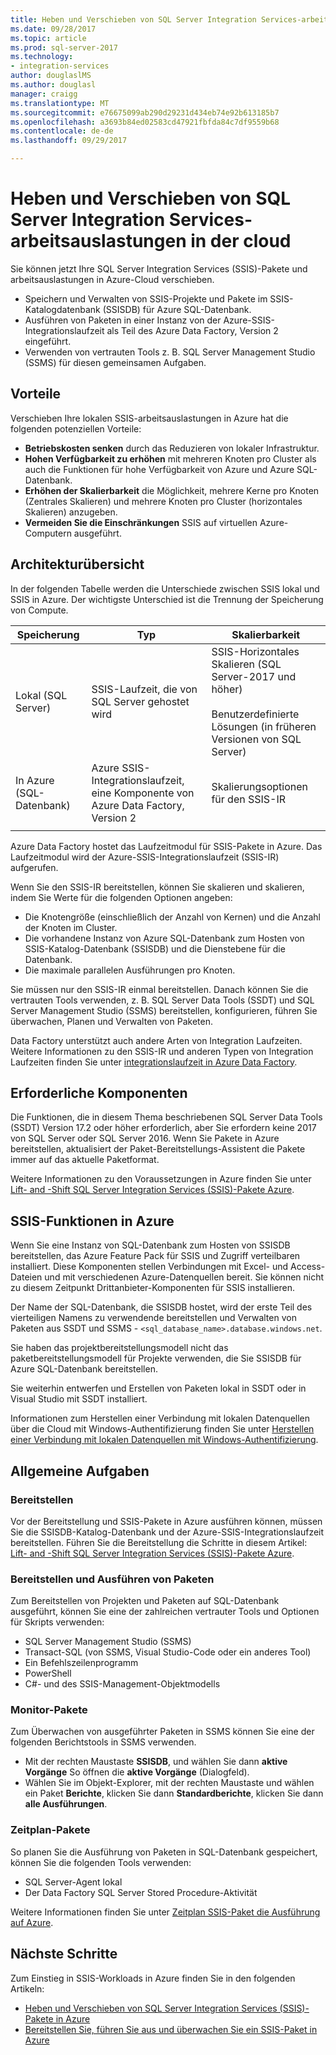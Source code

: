 ```yaml
---
title: Heben und Verschieben von SQL Server Integration Services-arbeitsauslastungen in die Cloud | Microsoft Docs
ms.date: 09/28/2017
ms.topic: article
ms.prod: sql-server-2017
ms.technology:
- integration-services
author: douglaslMS
ms.author: douglasl
manager: craigg
ms.translationtype: MT
ms.sourcegitcommit: e76675099ab290d29231d434eb74e92b613185b7
ms.openlocfilehash: a3693b84ed02583cd47921fbfda84c7df9559b68
ms.contentlocale: de-de
ms.lasthandoff: 09/29/2017

---
```

# <a name="lift-and-shift-sql-server-integration-services-workloads-to-the-cloud"></a>Heben und Verschieben von SQL Server Integration Services-arbeitsauslastungen in der cloud
Sie können jetzt Ihre SQL Server Integration Services (SSIS)-Pakete und arbeitsauslastungen in Azure-Cloud verschieben.
-   Speichern und Verwalten von SSIS-Projekte und Pakete im SSIS-Katalogdatenbank (SSISDB) für Azure SQL-Datenbank.
-   Ausführen von Paketen in einer Instanz von der Azure-SSIS-Integrationslaufzeit als Teil des Azure Data Factory, Version 2 eingeführt.
-   Verwenden von vertrauten Tools z. B. SQL Server Management Studio (SSMS) für diesen gemeinsamen Aufgaben.

## <a name="benefits"></a>Vorteile
Verschieben Ihre lokalen SSIS-arbeitsauslastungen in Azure hat die folgenden potenziellen Vorteile:
-   **Betriebskosten senken** durch das Reduzieren von lokaler Infrastruktur.
-   **Hohen Verfügbarkeit zu erhöhen** mit mehreren Knoten pro Cluster als auch die Funktionen für hohe Verfügbarkeit von Azure und Azure SQL-Datenbank.
-   **Erhöhen der Skalierbarkeit** die Möglichkeit, mehrere Kerne pro Knoten (Zentrales Skalieren) und mehrere Knoten pro Cluster (horizontales Skalieren) anzugeben.
-   **Vermeiden Sie die Einschränkungen** SSIS auf virtuellen Azure-Computern ausgeführt.

## <a name="architecture-overview"></a>Architekturübersicht
In der folgenden Tabelle werden die Unterschiede zwischen SSIS lokal und SSIS in Azure. Der wichtigste Unterschied ist die Trennung der Speicherung von Compute.

| Speicherung | Typ | Skalierbarkeit |
|---|---|---|
| Lokal (SQL Server) | SSIS-Laufzeit, die von SQL Server gehostet wird | SSIS-Horizontales Skalieren (SQL Server-2017 und höher)<br/><br/>Benutzerdefinierte Lösungen (in früheren Versionen von SQL Server) |
| In Azure (SQL-Datenbank) | Azure SSIS-Integrationslaufzeit, eine Komponente von Azure Data Factory, Version 2 | Skalierungsoptionen für den SSIS-IR |
| | | |

Azure Data Factory hostet das Laufzeitmodul für SSIS-Pakete in Azure. Das Laufzeitmodul wird der Azure-SSIS-Integrationslaufzeit (SSIS-IR) aufgerufen.

Wenn Sie den SSIS-IR bereitstellen, können Sie skalieren und skalieren, indem Sie Werte für die folgenden Optionen angeben:
-   Die Knotengröße (einschließlich der Anzahl von Kernen) und die Anzahl der Knoten im Cluster.
-   Die vorhandene Instanz von Azure SQL-Datenbank zum Hosten von SSIS-Katalog-Datenbank (SSISDB) und die Dienstebene für die Datenbank.
-   Die maximale parallelen Ausführungen pro Knoten.

Sie müssen nur den SSIS-IR einmal bereitstellen. Danach können Sie die vertrauten Tools verwenden, z. B. SQL Server Data Tools (SSDT) und SQL Server Management Studio (SSMS) bereitstellen, konfigurieren, führen Sie überwachen, Planen und Verwalten von Paketen.

Data Factory unterstützt auch andere Arten von Integration Laufzeiten. Weitere Informationen zu den SSIS-IR und anderen Typen von Integration Laufzeiten finden Sie unter [integrationslaufzeit in Azure Data Factory](/azure/data-factory/concepts-integration-runtime.md).

## <a name="prerequisites"></a>Erforderliche Komponenten
Die Funktionen, die in diesem Thema beschriebenen SQL Server Data Tools (SSDT) Version 17.2 oder höher erforderlich, aber Sie erfordern keine 2017 von SQL Server oder SQL Server 2016. Wenn Sie Pakete in Azure bereitstellen, aktualisiert der Paket-Bereitstellungs-Assistent die Pakete immer auf das aktuelle Paketformat.

Weitere Informationen zu den Voraussetzungen in Azure finden Sie unter [Lift- and -Shift SQL Server Integration Services (SSIS)-Pakete Azure](/azure/data-factory/quickstart-lift-shift-ssis-packages-powershell.md).

## <a name="ssis-features-on-azure"></a>SSIS-Funktionen in Azure

Wenn Sie eine Instanz von SQL-Datenbank zum Hosten von SSISDB bereitstellen, das Azure Feature Pack für SSIS und Zugriff verteilbaren installiert. Diese Komponenten stellen Verbindungen mit Excel- und Access-Dateien und mit verschiedenen Azure-Datenquellen bereit. Sie können nicht zu diesem Zeitpunkt Drittanbieter-Komponenten für SSIS installieren.

Der Name der SQL-Datenbank, die SSISDB hostet, wird der erste Teil des vierteiligen Namens zu verwendende bereitstellen und Verwalten von Paketen aus SSDT und SSMS - `<sql_database_name>.database.windows.net`.

Sie haben das projektbereitstellungsmodell nicht das paketbereitstellungsmodell für Projekte verwenden, die Sie SSISDB für Azure SQL-Datenbank bereitstellen.

Sie weiterhin entwerfen und Erstellen von Paketen lokal in SSDT oder in Visual Studio mit SSDT installiert.

Informationen zum Herstellen einer Verbindung mit lokalen Datenquellen über die Cloud mit Windows-Authentifizierung finden Sie unter [Herstellen einer Verbindung mit lokalen Datenquellen mit Windows-Authentifizierung](ssis-azure-connect-with-windows-auth.md).

## <a name="common-tasks"></a>Allgemeine Aufgaben

### <a name="provision"></a>Bereitstellen
Vor der Bereitstellung und SSIS-Pakete in Azure ausführen können, müssen Sie die SSISDB-Katalog-Datenbank und der Azure-SSIS-Integrationslaufzeit bereitstellen. Führen Sie die Bereitstellung die Schritte in diesem Artikel: [Lift- and -Shift SQL Server Integration Services (SSIS)-Pakete Azure](/azure/data-factory/quickstart-lift-shift-ssis-packages-powershell.md).

### <a name="deploy-and-run-packages"></a>Bereitstellen und Ausführen von Paketen
Zum Bereitstellen von Projekten und Paketen auf SQL-Datenbank ausgeführt, können Sie eine der zahlreichen vertrauter Tools und Optionen für Skripts verwenden:
-   SQL Server Management Studio (SSMS)
-   Transact-SQL (von SSMS, Visual Studio-Code oder ein anderes Tool)
-   Ein Befehlszeilenprogramm
-   PowerShell
-   C#- und des SSIS-Management-Objektmodells

### <a name="monitor-packages"></a>Monitor-Pakete
Zum Überwachen von ausgeführter Paketen in SSMS können Sie eine der folgenden Berichtstools in SSMS verwenden.
-   Mit der rechten Maustaste **SSISDB**, und wählen Sie dann **aktive Vorgänge** So öffnen die **aktive Vorgänge** (Dialogfeld).
-   Wählen Sie im Objekt-Explorer, mit der rechten Maustaste und wählen ein Paket **Berichte**, klicken Sie dann **Standardberichte**, klicken Sie dann **alle Ausführungen**.

### <a name="schedule-packages"></a>Zeitplan-Pakete
So planen Sie die Ausführung von Paketen in SQL-Datenbank gespeichert, können Sie die folgenden Tools verwenden:
-   SQL Server-Agent lokal
-   Der Data Factory SQL Server Stored Procedure-Aktivität

Weitere Informationen finden Sie unter [Zeitplan SSIS-Paket die Ausführung auf Azure](ssis-azure-schedule-packages.md).

## <a name="next-steps"></a>Nächste Schritte
Zum Einstieg in SSIS-Workloads in Azure finden Sie in den folgenden Artikeln:
-   [Heben und Verschieben von SQL Server Integration Services (SSIS)-Pakete in Azure](/azure/data-factory/quickstart-lift-shift-ssis-packages-powershell.md)
-   [Bereitstellen Sie, führen Sie aus und überwachen Sie ein SSIS-Paket in Azure](ssis-azure-deploy-run-monitor-tutorial.md)

